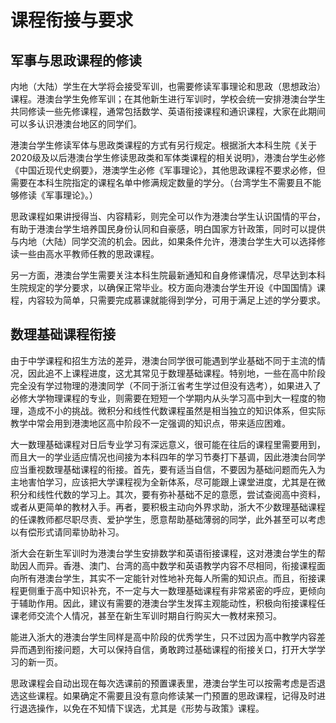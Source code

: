# 课程衔接与要求

## 军事与思政课程的修读

内地（大陆）学生在大学将会接受军训，也需要修读军事理论和思政（思想政治）课程。港澳台学生免修军训；在其他新生进行军训时，学校会统一安排港澳台学生共同修读一些先修课程，通常包括数学、英语衔接课程和通识课程，大家在此期间可以多认识港澳台地区的同学们。

港澳台学生修读军体与思政类课程的方式有另行规定。根据浙大本科生院《关于2020级及以后港澳台学生修读思政类和军体类课程的相关说明》，港澳台学生必修《中国近现代史纲要》，港澳学生必修《军事理论》，其他思政课程不要求必修，但需要在本科生院指定的课程名单中修满规定数量的学分。（台湾学生不需要且不能够修读《军事理论》。）

思政课程如果讲授得当、内容精彩，则完全可以作为港澳台学生认识国情的平台，有助于港澳台学生培养国民身份认同和自豪感，明白国家方针政策，同时可以提供与内地（大陆）同学交流的机会。因此，如果条件允许，港澳台学生大可以选择修读一些由高水平教师任教的思政课程。

另一方面，港澳台学生需要关注本科生院最新通知和自身修课情况，尽早达到本科生院规定的学分要求，以确保正常毕业。校方面向港澳台学生开设《中国国情》课程，内容较为简单，只需要完成慕课就能得到学分，可用于满足上述的学分要求。

## 数理基础课程衔接

由于中学课程和招生方法的差异，港澳台同学很可能遇到学业基础不同于主流的情况，因此追不上课程进度，这尤其常见于数理基础课程。特别地，一些在高中阶段完全没有学过物理的港澳同学（不同于浙江省考生学过但没有选考），如果进入了必修大学物理课程的专业，则需要在短短一个学期内从头学习高中到大一程度的物理，造成不小的挑战。微积分和线性代数课程虽然是相当独立的知识体系，但实际教学中常会用到港澳地区高中阶段不一定强调的知识点，带来适应困难。

大一数理基础课程对日后专业学习有深远意义，很可能在往后的课程里需要用到，而且大一的学业适应情况也间接为本科四年的学习节奏打下基调，因此港澳台同学应当重视数理基础课程的衔接。首先，要有适当自信，不要因为基础问题而先入为主地害怕学习，应该把大学课程视为全新体系，尽可能跟上课堂进度，尤其是在微积分和线性代数的学习上。其次，要有弥补基础不足的意愿，尝试查阅高中资料，或者从更简单的教材入手。再者，要积极主动向外界求助，浙大不少数理基础课程的任课教师都尽职尽责、爱护学生，愿意帮助基础薄弱的同学，此外甚至可以考虑以有偿形式请同辈协助补习。

浙大会在新生军训时为港澳台学生安排数学和英语衔接课程，这对港澳台学生的帮助因人而异。香港、澳门、台湾的高中数学和英语教学内容不尽相同，衔接课程面向所有港澳台学生，其实不一定能针对性地补充每人所需的知识点。而且，衔接课程更侧重于高中知识补充，不一定与大一数理基础课程有非常紧密的呼应，更倾向于辅助作用。因此，建议有需要的港澳台学生发挥主观能动性，积极向衔接课程任课老师交流个人情况，甚至在新生军训时期自行购买大一教材来预习。

能进入浙大的港澳台学生同样是高中阶段的优秀学生，只不过因为高中教学内容差异而遇到衔接问题，大可以保持自信，勇敢跨过基础课程的衔接关口，打开大学学习的新一页。

思政课程会自动出现在每次选课前的预置课表里，港澳台学生可以按需考虑是否退选这些课程。如果确定不需要且没有意向修读某一门预置的思政课程，记得及时进行退选操作，以免在不知情下误选，尤其是《形势与政策》课程。
